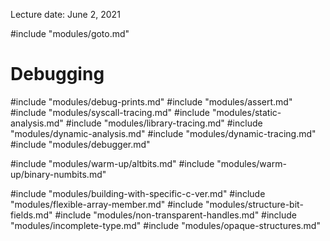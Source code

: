 Lecture date: June 2, 2021

#include "modules/goto.md"

# Debugging
#include "modules/debug-prints.md"
#include "modules/assert.md"
#include "modules/syscall-tracing.md"
#include "modules/static-analysis.md"
#include "modules/library-tracing.md"
#include "modules/dynamic-analysis.md"
#include "modules/dynamic-tracing.md"
#include "modules/debugger.md"

#include "modules/warm-up/altbits.md"
#include "modules/warm-up/binary-numbits.md"

#include "modules/building-with-specific-c-ver.md"
#include "modules/flexible-array-member.md"
#include "modules/structure-bit-fields.md"
#include "modules/non-transparent-handles.md"
#include "modules/incomplete-type.md"
#include "modules/opaque-structures.md"
